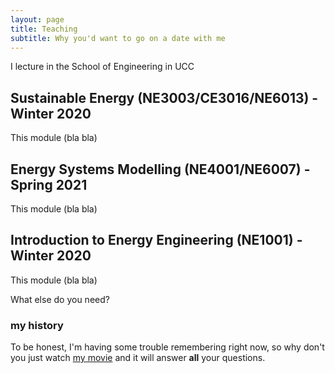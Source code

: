 ```yaml
---
layout: page
title: Teaching
subtitle: Why you'd want to go on a date with me
---
```


I lecture in the School of Engineering in UCC

## Sustainable Energy (NE3003/CE3016/NE6013) - Winter 2020
This module (bla bla)

## Energy Systems Modelling (NE4001/NE6007) - Spring 2021
This module (bla bla)

## Introduction to Energy Engineering (NE1001) - Winter 2020
This module (bla bla)


What else do you need?

### my history

To be honest, I'm having some trouble remembering right now, so why don't you just watch [my movie](https://en.wikipedia.org/wiki/The_Princess_Bride_%28film%29) and it will answer **all** your questions.
